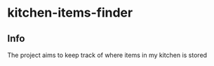 # kitchen-items-finder

## Info

The project aims to keep track of where items in my kitchen is stored
